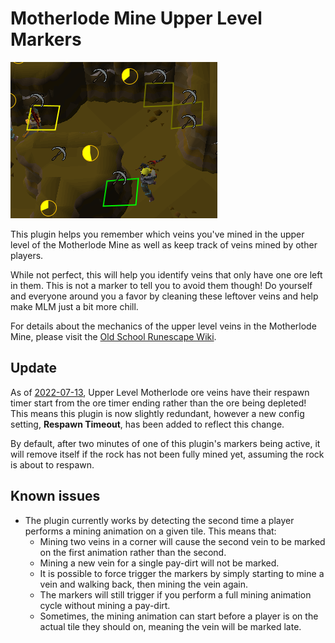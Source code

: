 # Motherlode Mine Upper Level Markers
![MLM Markers in Action](mlmmarkers.png)

This plugin helps you remember which veins you've mined in
the upper level of the Motherlode Mine as well as keep track
of veins mined by other players.

While not perfect, this will help you identify veins that only
have one ore left in them. This is not a marker to tell you to
avoid them though! Do yourself and everyone around you a favor
by cleaning these leftover veins and help make MLM just a bit
more chill.

For details about the mechanics of the upper level veins in the Motherlode Mine, please visit the
[Old School Runescape Wiki](https://oldschool.runescape.wiki/w/Motherlode_Mine#Upper_level).

## Update

As of [2022-07-13](https://secure.runescape.com/m=news/emirs-arena-full-launch?oldschool=1),
Upper Level Motherlode ore veins have their respawn timer start
from the ore timer ending rather than the ore being depleted!
This means this plugin is now slightly redundant, however a new
config setting, **Respawn Timeout**, has been added to reflect
this change.

By default, after two minutes of one of this plugin's markers
being active, it will remove itself if the rock has not been
fully mined yet, assuming the rock is about to respawn.

## Known issues

* The plugin currently works by detecting the second time a player
  performs a mining animation on a given tile. This means that:
  * Mining two veins in a corner will cause the second vein to be
    marked on the first animation rather than the second.
  * Mining a new vein for a single pay-dirt will not be marked.
  * It is possible to force trigger the markers by simply starting
    to mine a vein and walking back, then mining the vein again.
  * The markers will still trigger if you perform a full mining
    animation cycle without mining a pay-dirt.
  * Sometimes, the mining animation can start before a player
    is on the actual tile they should on, meaning the vein will
    be marked late.
